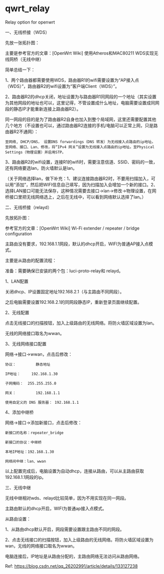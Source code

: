 # qwrt_relay
Relay option for openwrt


一、无线桥接（WDS）

先放一张拓扑图：

主要是参考官方的文章：[OpenWrt Wiki] 使用Atheros和MAC80211 WDS实现无线网桥（无线中继）

简单总结一下：

1、两个路由器都需要使用WDS，路由器R1的wifi需要设置为“AP接入点（WDS）”，路由器R2的wifi设置为“客户端Client（WDS）”。

2、路由器R2的dhcp关闭，地址设置为与路由器R1同网段的一个地址（其实设置为其他网段的地址也可以，这里记得，不管设置成什么地址，电脑需要设置成同网段的静态IP才能重新连接上路由器R2）。

同一网段的目的是为了路由器R2自身也加入到整个局域网，这里还需要配置其他几个地方（不设置也可以，通过路由器R2连接的手机/电脑可以正常上网，只是路由器R2不通网）：

    至网络, DHCP/DNS， 设置DNS forwardings（DNS 转发）为无线接入点路由的ip地址。
    至网络、接口、Lan、修改，将“IPv4 网关”设置为无线接入点路由的ip地址。至Physical Settings（物理设置）并启用STP。

3、路由器R2的wifi设置，连接R1的wifi时，需要注意信道、SSID、密码的一致，还有网络要选lan，防火墙默认是lan。

（关于网络选择lan，做下补充：1、建议连接路由器R2时，不要用扫描加入，可以用“添加”，然后把WIFI信息自己填写，因为扫描加入会增加一个新的接口。2、选择LAN接口可能无法保存，这种情况需要去接口->lan->修改->物理设置，在网桥接口里把无线网络选上，之后在无线中，可以看到网络默认选择了lan。）

二、无线桥接（relayd）

先放拓扑图：

参考官方的文章：[OpenWrt Wiki] Wi-Fi extender / repeater / bridge configuration

主路由没有要求，192.168.1.1网段，默认的dhcp开启，WIFI为普通AP接入点模式。

主要是从路由的配置流程：

准备：需要确保已安装的两个包：luci-proto-relay和 relayd。

1、LAN配置

关闭dhcp、IP设置固定地址192.168.2.1（与主路由不同网段）。

之后电脑需要设置192.168.2.1的同网段静态IP，重新登录页面继续配置。

2、无线配置

点击无线接口的扫描按钮，加入上级路由的无线网络。将防火墙区域设置为lan。

无线的网络接口取名为wwan。

3、无线网络接口配置

网络->接口->wwan，点击后修改：

    协议：         静态地址

    IP地址：     192.168.1.30

    子网掩码：  255.255.255.0

    网关：         192.168.1.1

    使用自定义的 DNS 服务器： 192.168.1.1

4、添加中继桥

网络->接口->添加新接口，点击后修改：

    新接口的名称：repeater_bridge

    新接口的协议：中继桥

    本地IP地址：192.168.1.30

    网络间中继：lan、wwan

以上配置完成后，电脑设置为自动dhcp，连接从路由，可以从主路由获取192.168.1.1网段的ip。

三、无线中继

无线中继相对wds、relayd比较简单，因为不用实现在同一网段。

主路由默认的dhcp开启，WIFI为普通ap接入点模式。

从路由设置：

1、从路由dhcp默认开启，网段需要设置跟主路由不同的网段。

2、点击无线接口的扫描按钮，加入上级路由的无线网络。将防火墙区域设置为wan，无线的网络接口取名为wwan。

电脑连接后，IP地址是从路由分配的，主路由网络无法访问从路由网络。


Ref: https://blog.csdn.net/qq_26202991/article/details/133127238
